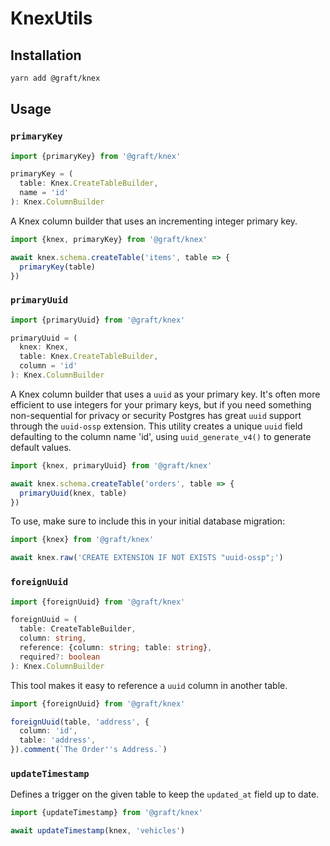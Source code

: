 # KnexUtils

## Installation

```sh
yarn add @graft/knex
```

## Usage

### `primaryKey`

```ts
import {primaryKey} from '@graft/knex'

primaryKey = (
  table: Knex.CreateTableBuilder,
  name = 'id'
): Knex.ColumnBuilder
```

A Knex column builder that uses an incrementing integer primary key.

```ts
import {knex, primaryKey} from '@graft/knex'

await knex.schema.createTable('items', table => {
  primaryKey(table)
})
```

### `primaryUuid`

```ts
import {primaryUuid} from '@graft/knex'

primaryUuid = (
  knex: Knex,
  table: Knex.CreateTableBuilder,
  column = 'id'
): Knex.ColumnBuilder
```

A Knex column builder that uses a `uuid` as your primary key. It's often more efficient to use integers for your primary keys, but if you need something non-sequential for privacy or security Postgres has great `uuid` support through the `uuid-ossp` extension. This utility creates a unique `uuid` field defaulting to the column name 'id', using `uuid_generate_v4()` to generate default values.

```ts
import {knex, primaryUuid} from '@graft/knex'

await knex.schema.createTable('orders', table => {
  primaryUuid(knex, table)
})
```

To use, make sure to include this in your initial database migration:

```ts
import {knex} from '@graft/knex'

await knex.raw('CREATE EXTENSION IF NOT EXISTS "uuid-ossp";')
```

### `foreignUuid`

```ts
import {foreignUuid} from '@graft/knex'

foreignUuid = (
  table: CreateTableBuilder,
  column: string,
  reference: {column: string; table: string},
  required?: boolean
): Knex.ColumnBuilder
```

This tool makes it easy to reference a `uuid` column in another table.

```ts
import {foreignUuid} from '@graft/knex'

foreignUuid(table, 'address', {
  column: 'id',
  table: 'address',
}).comment(`The Order''s Address.`)
```

### `updateTimestamp`

Defines a trigger on the given table to keep the `updated_at` field up to date.

```ts
import {updateTimestamp} from '@graft/knex'

await updateTimestamp(knex, 'vehicles')
```
